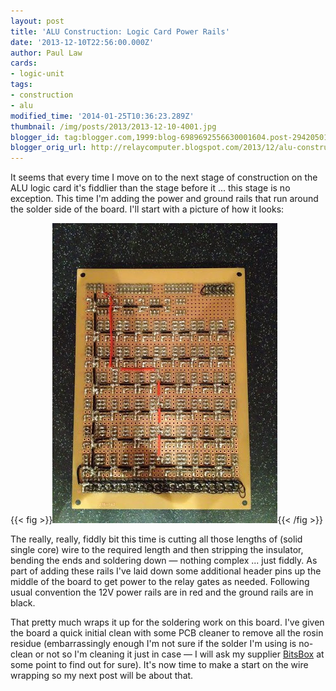 ```yaml
---
layout: post
title: 'ALU Construction: Logic Card Power Rails'
date: '2013-12-10T22:56:00.000Z'
author: Paul Law
cards:
- logic-unit
tags:
- construction
- alu
modified_time: '2014-01-25T10:36:23.289Z'
thumbnail: /img/posts/2013/2013-12-10-4001.jpg
blogger_id: tag:blogger.com,1999:blog-6989692556630001604.post-2942050129443169944
blogger_orig_url: http://relaycomputer.blogspot.com/2013/12/alu-construction-logic-card-power-rails.html
---
```


It seems that every time I move on to the next stage of construction on the 
ALU logic card it's fiddlier than the stage before it ... this stage is no 
exception. This time I'm adding the power and ground rails that run around the 
solder side of the board. I'll start with a picture of how it looks:

{{< fig >}}![ALU Logic Card (solder side)](/img/posts/2013/2013-12-10-0004.jpg){{< /fig >}}

The 
really, really, fiddly bit this time is cutting all those lengths of (solid 
single core) wire to the required length and then stripping the insulator, 
bending the ends and soldering down — nothing complex ... just fiddly. As part 
of adding these rails I've laid down some additional header pins up the middle 
of the board to get power to the relay gates as needed. Following usual 
convention the 12V power rails are in red and the ground rails are in 
black.

That pretty much wraps it up for the soldering work on this 
board. I've given the board a quick initial clean with some PCB cleaner to 
remove all the rosin residue (embarrassingly enough I'm not sure if the solder 
I'm using is no-clean or not so I'm cleaning it just in case — I will ask my 
supplier [BitsBox](http://www.bitsbox.co.uk/) at 
some point to find out for sure). It's now time to make a start on the wire 
wrapping so my next post will be about that. 
